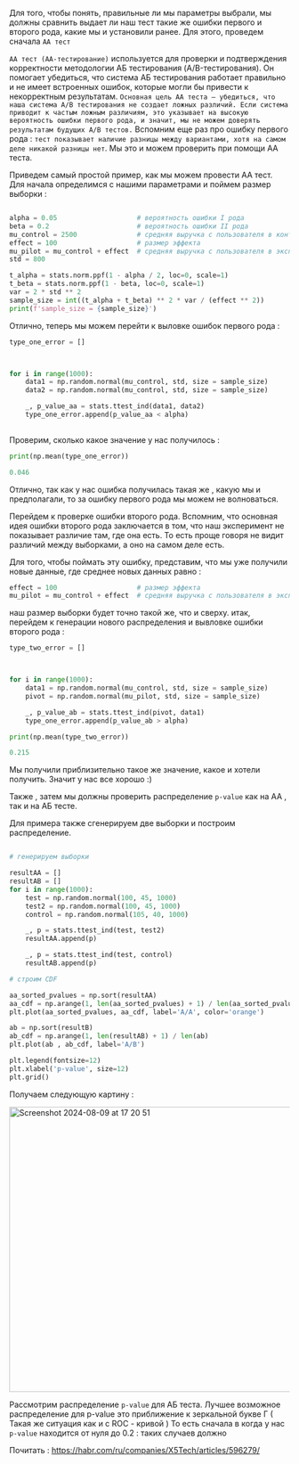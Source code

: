 Для того, чтобы понять, правильные ли мы параметры выбрали, мы должны сравнить выдает ли наш тест такие же ошибки первого и второго рода, какие мы и установили ранее. Для этого, проведем сначала `АА тест`

`АА тест (AA-тестирование)` используется для проверки и подтверждения корректности методологии АБ тестирования (A/B-тестирования). Он помогает убедиться, что система АБ тестирования работает правильно и не имеет встроенных ошибок, которые могли бы привести к некорректным результатам. `Основная цель АА теста — убедиться, что наша система A/B тестирования не создает ложных различий. Если система приводит к частым ложным различиям, это указывает на высокую вероятность ошибки первого рода, и значит, мы не можем доверять результатам будущих A/B тестов.` Вспомним еще раз про ошибку первого рода :  `тест показывает наличие разницы между вариантами, хотя на самом деле никакой разницы нет`.  Мы это и можем проверить при помощи АА теста.

Приведем самый простой пример, как мы можем провести АА тест.
Для начала определимся с нашими параметрами и поймем размер выборки : 

```python

alpha = 0.05                    # вероятность ошибки I рода
beta = 0.2                      # вероятность ошибки II рода
mu_control = 2500               # средняя выручка с пользователя в контрольной группе
effect = 100                    # размер эффекта
mu_pilot = mu_control + effect  # средняя выручка с пользователя в экспериментальной группе
std = 800                       

t_alpha = stats.norm.ppf(1 - alpha / 2, loc=0, scale=1)
t_beta = stats.norm.ppf(1 - beta, loc=0, scale=1)
var = 2 * std ** 2
sample_size = int((t_alpha + t_beta) ** 2 * var / (effect ** 2))
print(f'sample_size = {sample_size}')

```

Отлично, теперь мы можем перейти к выловке ошибок первого рода : 

```python
type_one_error = []



for i in range(1000):
    data1 = np.random.normal(mu_control, std, size = sample_size)
    data2 = np.random.normal(mu_control, std, size = sample_size)

    _, p_value_aa = stats.ttest_ind(data1, data2)
    type_one_error.append(p_value_aa < alpha)
    
```

Проверим, сколько какое значение у нас получилось : 

```python
print(np.mean(type_one_error)) 

0.046
```

Отлично, так как у нас ошибка получилась такая же , какую мы и предполагали, то за ошибку первого рода мы можем не волноваться. 

Перейдем к проверке ошибки второго рода. 
Вспомним, что основная идея ошибки второго рода заключается в том, что наш эксперимент не показывает различие там, где она есть. То есть проще говоря не видит различий между выборками, а оно на самом деле есть. 

Для того, чтобы поймать эту ошибку, представим, что мы уже получили новые данные, где среднее новых данных равно : 

```python
effect = 100                    # размер эффекта
mu_pilot = mu_control + effect  # средняя выручка с пользователя в экспериментальной группе

```

наш размер выборки будет точно такой же, что и сверху. 
итак, перейдем к генерации нового распределения и вывловке ошибки второго рода : 

```python
type_two_error = []



for i in range(1000):
    data1 = np.random.normal(mu_control, std, size = sample_size)
    pivot = np.random.normal(mu_pilot, std, size = sample_size)

    _, p_value_ab = stats.ttest_ind(pivot, data1)
    type_one_error.append(p_value_ab > alpha)

print(np.mean(type_two_error))

0.215

```

Мы получили приблизительно такое же значение, какое и хотели получить. Значит у нас все хорошо :)

Также , затем мы должны проверить распределение `p-value` как на АА , так и на АБ тесте. 

Для примера также сгенерируем две выборки и построим распределение. 

```python

# генерируем выборки

resultAA = []
resultAB = []
for i in range(1000):
    test = np.random.normal(100, 45, 1000)
    test2 = np.random.normal(100, 45, 1000)
    control = np.random.normal(105, 40, 1000)

    _, p = stats.ttest_ind(test, test2)
    resultAA.append(p)

    _, p = stats.ttest_ind(test, control)
    resultAB.append(p)

# строим CDF 

aa_sorted_pvalues = np.sort(resultAA)
aa_cdf = np.arange(1, len(aa_sorted_pvalues) + 1) / len(aa_sorted_pvalues)
plt.plot(aa_sorted_pvalues, aa_cdf, label='A/A', color='orange')

ab = np.sort(resultB)
ab_cdf = np.arange(1, len(resultAB) + 1) / len(ab)
plt.plot(ab , ab_cdf, label='A/B')

plt.legend(fontsize=12)
plt.xlabel('p-value', size=12)
plt.grid()
```

Получаем следующую картину : 

<img width="512" alt="Screenshot 2024-08-09 at 17 20 51" src="https://github.com/user-attachments/assets/556631f6-6af9-4617-8a17-1cbe17852591">

Рассмотрим распределение `p-value` для АБ теста. Лучшее возможное распределение для p-value это приближение к зеркальной букве Г ( Такая же ситуация как и с ROC - кривой ) То есть сначала в когда у нас `p-value` находится от нуля до 0.2 : таких случаев должно 


Почитать : 
https://habr.com/ru/companies/X5Tech/articles/596279/


